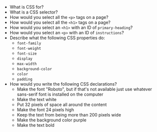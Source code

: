 * What is CSS for?
* What is a CSS selector?
* How would you select all the `<p>` tags on a page?
* How would you select all the `<h1>` tags on a page?
* How would you select an `<h1>` with an ID of `primary-heading`?
* How would you select an `<p>` with an ID of `instructions`?
* Describe what the following CSS properties do:
  * `font-family`
  * `font-weight`
  * `font-size`
  * `display`
  * `max-width`
  * `background-color`
  * `color`
  * `padding`
* How would you write the following CSS declarations?
  * Make the font "Roboto", but if that's not available just use whatever sans-serif font is installed on the computer
  * Make the text white
  * Put 32 pixels of space all around the content
  * Make the font 24 pixels high
  * Keep the text from being more than 200 pixels wide
  * Make the background color purple
  * Make the text bold
